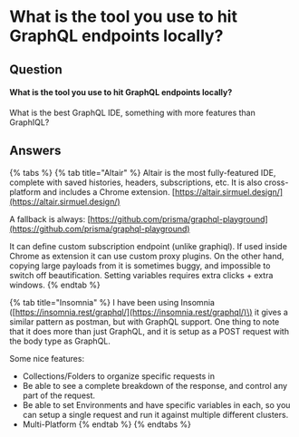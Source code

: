 # What is the tool you use to hit GraphQL endpoints locally?

## Question

#### What is the tool you use to hit GraphQL endpoints locally?

What is the best GraphQL IDE, something with more features than GraphIQL?

## Answers

{% tabs %}
{% tab title="Altair" %}
Altair is the most fully-featured IDE, complete with saved histories, headers, subscriptions, etc. It is also cross-platform and includes a Chrome extension. [https://altair.sirmuel.design/](https://altair.sirmuel.design/)

A fallback is always: [https://github.com/prisma/graphql-playground](https://github.com/prisma/graphql-playground)

It can define custom subscription endpoint \(unlike graphiql\). If used inside Chrome as extension it can use custom proxy plugins. On the other hand, copying large payloads from it is sometimes buggy, and impossible to switch off beautification. Setting variables requires extra clicks + extra windows.
{% endtab %}

{% tab title="Insomnia" %}
I have been using Insomnia \([https://insomnia.rest/graphql/](https://insomnia.rest/graphql/)\) it gives a similar pattern as postman, but with GraphQL support. One thing to note that it does more than just GraphQL, and it is setup as a POST request with the body type as GraphQL.

Some nice features:

* Collections/Folders to organize specific requests in
* Be able to see a complete breakdown of the response, and control any part of the request.
* Be able to set Environments and have specific variables in each, so you can setup a single request and run it against multiple different clusters.
* Multi-Platform
{% endtab %}
{% endtabs %}



